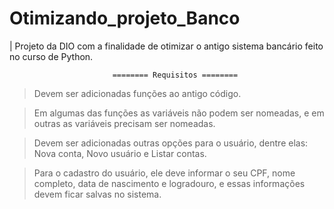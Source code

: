 # Otimizando_projeto_Banco

| Projeto da DIO com a finalidade de otimizar o antigo sistema bancário feito no curso de Python.


                           ======== Requisitos ======== 

> Devem ser adicionadas funções ao antigo código.


> Em algumas das funções as variáveis não podem ser nomeadas, e em outras as variáveis precisam ser nomeadas.

> Devem ser adicionadas outras opções para o usuário, dentre elas: Nova conta, Novo usuário e Listar contas. 

> Para o cadastro do usuário, ele deve informar o seu CPF, nome completo, data de nascimento e logradouro, e essas informações devem ficar salvas no sistema.



